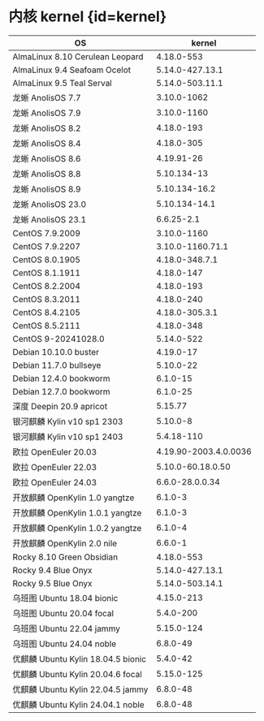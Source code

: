 # 内核 kernel {id=kernel}

| OS                              | kernel                |
|---------------------------------|-----------------------|
| AlmaLinux 8.10 Cerulean Leopard | 4.18.0-553            |
| AlmaLinux 9.4 Seafoam Ocelot    | 5.14.0-427.13.1       |
| AlmaLinux 9.5 Teal Serval       | 5.14.0-503.11.1       |
| 龙蜥 AnolisOS 7.7                 | 3.10.0-1062           |
| 龙蜥 AnolisOS 7.9                 | 3.10.0-1160           |
| 龙蜥 AnolisOS 8.2                 | 4.18.0-193            |
| 龙蜥 AnolisOS 8.4                 | 4.18.0-305            |
| 龙蜥 AnolisOS 8.6                 | 4.19.91-26            |
| 龙蜥 AnolisOS 8.8                 | 5.10.134-13           |
| 龙蜥 AnolisOS 8.9                 | 5.10.134-16.2         |
| 龙蜥 AnolisOS 23.0                | 5.10.134-14.1         |
| 龙蜥 AnolisOS 23.1                | 6.6.25-2.1            |
| CentOS 7.9.2009                 | 3.10.0-1160           |
| CentOS 7.9.2207                 | 3.10.0-1160.71.1      |
| CentOS 8.0.1905                 | 4.18.0-348.7.1        |
| CentOS 8.1.1911                 | 4.18.0-147            |
| CentOS 8.2.2004                 | 4.18.0-193            |
| CentOS 8.3.2011                 | 4.18.0-240            |
| CentOS 8.4.2105                 | 4.18.0-305.3.1        |
| CentOS 8.5.2111                 | 4.18.0-348            |
| CentOS 9-20241028.0             | 5.14.0-522            |
| Debian 10.10.0 buster           | 4.19.0-17             |
| Debian 11.7.0 bullseye          | 5.10.0-22             |
| Debian 12.4.0 bookworm          | 6.1.0-15              |
| Debian 12.7.0 bookworm          | 6.1.0-25              |
| 深度 Deepin 20.9 apricot          | 5.15.77               |
| 银河麒麟 Kylin v10 sp1 2303         | 5.10.0-8              |
| 银河麒麟 Kylin v10 sp1 2403         | 5.4.18-110            |
| 欧拉 OpenEuler 20.03              | 4.19.90-2003.4.0.0036 |
| 欧拉 OpenEuler 22.03              | 5.10.0-60.18.0.50     |
| 欧拉 OpenEuler 24.03              | 6.6.0-28.0.0.34       |
| 开放麒麟 OpenKylin 1.0 yangtze      | 6.1.0-3               |
| 开放麒麟 OpenKylin 1.0.1 yangtze    | 6.1.0-3               |
| 开放麒麟 OpenKylin 1.0.2 yangtze    | 6.1.0-4               |
| 开放麒麟 OpenKylin 2.0 nile         | 6.6.0-1               |
| Rocky 8.10 Green Obsidian       | 4.18.0-553            |
| Rocky 9.4 Blue Onyx             | 5.14.0-427.13.1       |
| Rocky 9.5 Blue Onyx             | 5.14.0-503.14.1       |
| 乌班图 Ubuntu 18.04 bionic         | 4.15.0-213            |
| 乌班图 Ubuntu 20.04 focal          | 5.4.0-200             |
| 乌班图 Ubuntu 22.04 jammy          | 5.15.0-124            |
| 乌班图 Ubuntu 24.04 noble          | 6.8.0-49              |
| 优麒麟 Ubuntu Kylin 18.04.5 bionic | 5.4.0-42              |
| 优麒麟 Ubuntu Kylin 20.04.6 focal  | 5.15.0-125            |
| 优麒麟 Ubuntu Kylin 22.04.5 jammy  | 6.8.0-48              |
| 优麒麟 Ubuntu Kylin 24.04.1 noble  | 6.8.0-48              |
